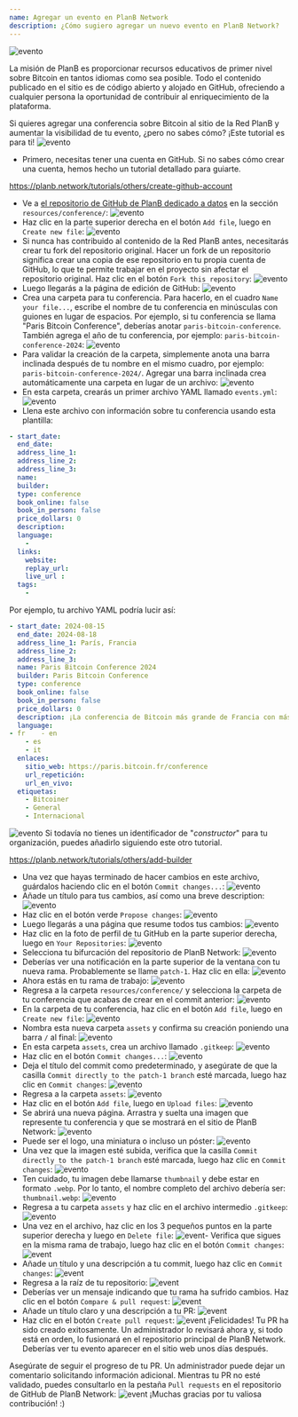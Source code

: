 ```yaml
---
name: Agregar un evento en PlanB Network
description: ¿Cómo sugiero agregar un nuevo evento en PlanB Network?
---
```

![evento](assets/cover.webp)

La misión de PlanB es proporcionar recursos educativos de primer nivel sobre Bitcoin en tantos idiomas como sea posible. Todo el contenido publicado en el sitio es de código abierto y alojado en GitHub, ofreciendo a cualquier persona la oportunidad de contribuir al enriquecimiento de la plataforma.

Si quieres agregar una conferencia sobre Bitcoin al sitio de la Red PlanB y aumentar la visibilidad de tu evento, ¿pero no sabes cómo? ¡Este tutorial es para ti!
![evento](assets/01.webp)
- Primero, necesitas tener una cuenta en GitHub. Si no sabes cómo crear una cuenta, hemos hecho un tutorial detallado para guiarte.

https://planb.network/tutorials/others/create-github-account


- Ve a [el repositorio de GitHub de PlanB dedicado a datos](https://github.com/DecouvreBitcoin/sovereign-university-data/tree/dev/resources/conference) en la sección `resources/conference/`:
![evento](assets/02.webp)
- Haz clic en la parte superior derecha en el botón `Add file`, luego en `Create new file`:
![evento](assets/03.webp)
- Si nunca has contribuido al contenido de la Red PlanB antes, necesitarás crear tu fork del repositorio original. Hacer un fork de un repositorio significa crear una copia de ese repositorio en tu propia cuenta de GitHub, lo que te permite trabajar en el proyecto sin afectar el repositorio original. Haz clic en el botón `Fork this repository`:
![evento](assets/04.webp)
- Luego llegarás a la página de edición de GitHub:
![evento](assets/05.webp)
- Crea una carpeta para tu conferencia. Para hacerlo, en el cuadro `Name your file...`, escribe el nombre de tu conferencia en minúsculas con guiones en lugar de espacios. Por ejemplo, si tu conferencia se llama "Paris Bitcoin Conference", deberías anotar `paris-bitcoin-conference`. También agrega el año de tu conferencia, por ejemplo: `paris-bitcoin-conference-2024`:
![evento](assets/06.webp)
- Para validar la creación de la carpeta, simplemente anota una barra inclinada después de tu nombre en el mismo cuadro, por ejemplo: `paris-bitcoin-conference-2024/`. Agregar una barra inclinada crea automáticamente una carpeta en lugar de un archivo:
![evento](assets/07.webp)
- En esta carpeta, crearás un primer archivo YAML llamado `events.yml`:
![evento](assets/08.webp)
- Llena este archivo con información sobre tu conferencia usando esta plantilla:

```yaml
- start_date:
  end_date:
  address_line_1:
  address_line_2: 
  address_line_3: 
  name:
  builder:
  type: conference
  book_online: false
  book_in_person: false
  price_dollars: 0
  description:
  language: 
    - 
  links:
    website:
    replay_url:    
    live_url :
  tags: 
    - 
``` 

Por ejemplo, tu archivo YAML podría lucir así:

```yaml
- start_date: 2024-08-15
  end_date: 2024-08-18
  address_line_1: París, Francia
  address_line_2: 
  address_line_3: 
  name: Paris Bitcoin Conference 2024
  builder: Paris Bitcoin Conference
  type: conference
  book_online: false
  book_in_person: false
  price_dollars: 0
  description: ¡La conferencia de Bitcoin más grande de Francia con más de 8,000 participantes cada año!
  language:
- fr    - en
    - es
    - it
  enlaces:
    sitio_web: https://paris.bitcoin.fr/conference
    url_repetición:
    url_en_vivo:
  etiquetas: 
    - Bitcoiner
    - General
    - Internacional
```
![evento](assets/09.webp)
Si todavía no tienes un identificador de "*constructor*" para tu organización, puedes añadirlo siguiendo este otro tutorial.

https://planb.network/tutorials/others/add-builder



- Una vez que hayas terminado de hacer cambios en este archivo, guárdalos haciendo clic en el botón `Commit changes...`:
![evento](assets/10.webp)
- Añade un título para tus cambios, así como una breve description:
![evento](assets/11.webp)
- Haz clic en el botón verde `Propose changes`:
![evento](assets/12.webp)
- Luego llegarás a una página que resume todos tus cambios:
![evento](assets/13.webp)
- Haz clic en la foto de perfil de tu GitHub en la parte superior derecha, luego en `Your Repositories`:
![evento](assets/14.webp)
- Selecciona tu bifurcación del repositorio de PlanB Network:
![evento](assets/15.webp)
- Deberías ver una notificación en la parte superior de la ventana con tu nueva rama. Probablemente se llame `patch-1`. Haz clic en ella:
![evento](assets/16.webp)
- Ahora estás en tu rama de trabajo:
![evento](assets/17.webp)
- Regresa a la carpeta `resources/conference/` y selecciona la carpeta de tu conferencia que acabas de crear en el commit anterior:
![evento](assets/18.webp)
- En la carpeta de tu conferencia, haz clic en el botón `Add file`, luego en `Create new file`:
![evento](assets/19.webp)
- Nombra esta nueva carpeta `assets` y confirma su creación poniendo una barra `/` al final:
![evento](assets/20.webp)
- En esta carpeta `assets`, crea un archivo llamado `.gitkeep`:
![evento](assets/21.webp)
- Haz clic en el botón `Commit changes...`:
![evento](assets/22.webp)
- Deja el título del commit como predeterminado, y asegúrate de que la casilla `Commit directly to the patch-1 branch` esté marcada, luego haz clic en `Commit changes`:
![evento](assets/23.webp)
- Regresa a la carpeta `assets`:
![evento](assets/24.webp)
- Haz clic en el botón `Add file`, luego en `Upload files`: ![evento](assets/25.webp)
- Se abrirá una nueva página. Arrastra y suelta una imagen que represente tu conferencia y que se mostrará en el sitio de PlanB Network:
![evento](assets/26.webp)
- Puede ser el logo, una miniatura o incluso un póster:
![evento](assets/27.webp)
- Una vez que la imagen esté subida, verifica que la casilla `Commit directly to the patch-1 branch` esté marcada, luego haz clic en `Commit changes`:
![evento](assets/28.webp)
- Ten cuidado, tu imagen debe llamarse `thumbnail` y debe estar en formato `.webp`. Por lo tanto, el nombre completo del archivo debería ser: `thumbnail.webp`:
![evento](assets/29.webp)
- Regresa a tu carpeta `assets` y haz clic en el archivo intermedio `.gitkeep`:
![evento](assets/30.webp)
- Una vez en el archivo, haz clic en los 3 pequeños puntos en la parte superior derecha y luego en `Delete file`:
![event](assets/31.webp)- Verifica que sigues en la misma rama de trabajo, luego haz clic en el botón `Commit changes`:
![event](assets/32.webp)
- Añade un título y una descripción a tu commit, luego haz clic en `Commit changes`:
![event](assets/33.webp)
- Regresa a la raíz de tu repositorio:
![event](assets/34.webp)
- Deberías ver un mensaje indicando que tu rama ha sufrido cambios. Haz clic en el botón `Compare & pull request`:
![event](assets/35.webp)
- Añade un título claro y una descripción a tu PR:
![event](assets/36.webp)
- Haz clic en el botón `Create pull request`:
![event](assets/37.webp)
¡Felicidades! Tu PR ha sido creado exitosamente. Un administrador lo revisará ahora y, si todo está en orden, lo fusionará en el repositorio principal de PlanB Network. Deberías ver tu evento aparecer en el sitio web unos días después.

Asegúrate de seguir el progreso de tu PR. Un administrador puede dejar un comentario solicitando información adicional. Mientras tu PR no esté validado, puedes consultarlo en la pestaña `Pull requests` en el repositorio de GitHub de PlanB Network:
![event](assets/38.webp)
¡Muchas gracias por tu valiosa contribución! :)
